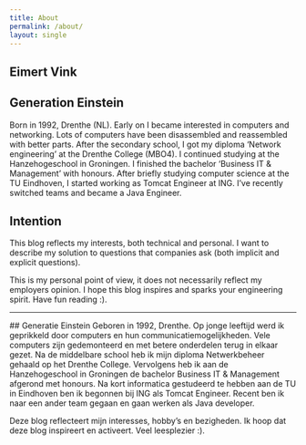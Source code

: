 ```yaml
---
title: About
permalink: /about/
layout: single
---
```

## Eimert Vink

## Generation Einstein
Born in 1992, Drenthe (NL). Early on I became interested in computers and networking. Lots of computers have been disassembled and reassembled with better parts. After the secondary school, I got my diploma ‘Network engineering’ at the Drenthe College (MBO4). I continued studying at the Hanzehogeschool in Groningen. I finished the bachelor ‘Business IT & Management’ with honours. After briefly studying computer science at the TU Eindhoven, I started working as Tomcat Engineer at ING. I’ve recently switched teams and became a Java Engineer.

## Intention
This blog reflects my interests, both technical and personal. I want to describe my solution to questions that companies ask (both implicit and explicit questions).

This is my personal point of view, it does not necessarily reflect my employers opinion. I hope this blog inspires and sparks your engineering spirit. Have fun reading :).

<hr>
## Generatie Einstein
Geboren in 1992, Drenthe. Op jonge leeftijd werd ik geprikkeld door computers en hun communicatiemogelijkheden. Vele computers zijn gedemonteerd en met betere onderdelen terug in elkaar gezet. Na de middelbare school heb ik mijn diploma Netwerkbeheer gehaald op het Drenthe College. Vervolgens heb ik aan de Hanzehogeschool in Groningen de bachelor Business IT & Management afgerond met honours. Na kort informatica gestudeerd te hebben aan de TU in Eindhoven ben ik begonnen bij ING als Tomcat Engineer. Recent ben ik naar een ander team gegaan en gaan werken als Java developer. 

Deze blog reflecteert mijn interesses, hobby’s en bezigheden. Ik hoop dat deze blog inspireert en activeert. Veel leesplezier :).

